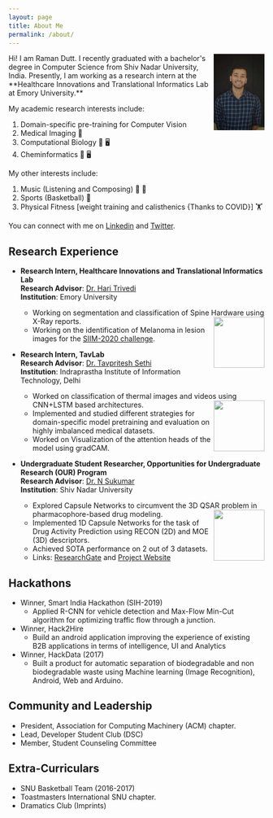 ```yaml
---
layout: page
title: About Me
permalink: /about/
---
```

<img align="right" src="/images/raman.jpeg" width="100" height="150" />
Hi! I am Raman Dutt. I recently graduated with a bachelor's degree in Computer Science from Shiv Nadar University, India. Presently, I am working as a research intern at the **Healthcare Innovations and Translational Informatics Lab at Emory University.**  

My academic research interests include: 
1. Domain-specific pre-training for Computer Vision
2. Medical Imaging :microscope:
3. Computational Biology :dna: :desktop_computer:
4. Cheminformatics :test_tube: :desktop_computer:

My other interests include:  
1. Music (Listening and Composing) :musical_note: :guitar:
2. Sports (Basketball) :basketball:
3. Physical Fitness [weight training and calisthenics {Thanks to COVID}] :weight_lifting:  

You can connect with me on [Linkedin](https://www.linkedin.com/in/raman-dutt-84a472126/) and [Twitter](https://twitter.com/RamanDutt4).

## Research Experience  

* **Research Intern, Healthcare Innovations and Translational Informatics Lab**    
**Research Advisor**: [Dr. Hari Trivedi](https://med.emory.edu/departments/radiology/profile/?u=HMTRIVE)  
**Institution**: Emory University  

  * Working on segmentation and classification of Spine Hardware using X-Ray reports. <img align="right" src="https://media.giphy.com/media/U7LqpyMWtoeSXayium/giphy.gif" width="100" height="100" />
  * Working on the identification of Melanoma in lesion images for the [SIIM-2020 challenge](https://www.kaggle.com/c/siim-isic-melanoma-classification/overview).    
  
* **Research Intern, TavLab**    
**Research Advisor**: [Dr. Tavpritesh Sethi](https://www.iiitd.ac.in/tavpritesh)  
**Institution**: Indraprastha Institute of Information Technology, Delhi
  * Worked on classification of thermal images and videos using CNN+LSTM based architectures. <img align="right" src="https://media.giphy.com/media/IaoleEkKamH4I/giphy.gif" width="100" height="100" />
  * Implemented and studied different strategies for domain-specific model pretraining and evaluation on highly imbalanced medical datasets. 
  * Worked on Visualization of the attention heads of the model using gradCAM.  

* **Undergraduate Student Researcher, Opportunities for Undergraduate Research (OUR) Program**  
**Research Advisor**: [Dr. N Sukumar](https://chemistry.snu.edu.in/people/faculty/n-sukumar)  
**Institution**: Shiv Nadar University
  * Explored Capsule Networks to circumvent the 3D QSAR problem in pharmacophore-based drug modeling. <img align="right" src="https://media.giphy.com/media/YkdMsdnGIk8tiuYlIZ/giphy.gif" width="100" height="100" />
  * Implemented 1D Capsule Networks for the task of Drug Activity Prediction using RECON (2D) and MOE (3D) descriptors. 
  * Achieved SOTA performance on 2 out of 3 datasets. 
  * Links: [ResearchGate](https://bit.ly/2YpjvWS) and [Project Website](https://bit.ly/38w9f3K)
  
## Hackathons
* Winner, Smart India Hackathon (SIH-2019)
  * Applied R-CNN for vehicle detection and Max-Flow Min-Cut algorithm for optimizing traffic flow through a junction.
* Winner, Hack2Hire
  * Build an android application improving the experience of existing B2B applications in terms of intelligence, UI and Analytics
* Winner, HackData (2017)
  * Built a product for automatic separation of biodegradable and non biodegradable waste using Machine learning (Image Recognition), Android, Web and Arduino.
  
## Community and Leadership

* President, Association for Computing Machinery (ACM) chapter.
* Lead, Developer Student Club (DSC)
* Member, Student Counseling Committee

## Extra-Curriculars

* SNU Basketball Team (2016-2017)
* Toastmasters International SNU chapter.
* Dramatics Club (Imprints)
